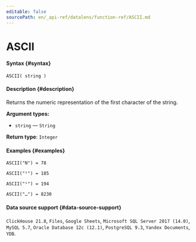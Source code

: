 ```yaml
---
editable: false
sourcePath: en/_api-ref/datalens/function-ref/ASCII.md
---
```


# ASCII



#### Syntax {#syntax}


```
ASCII( string )
```

#### Description {#description}
Returns the numeric representation of the first character of the string.

**Argument types:**
- `string` — `String`


**Return type**: `Integer`

#### Examples {#examples}

```
ASCII("N") = 78
```

```
ASCII("¹") = 185
```

```
ASCII("¹") = 194
```

```
ASCII("…") = 8230
```


#### Data source support {#data-source-support}

`ClickHouse 21.8`, `Files`, `Google Sheets`, `Microsoft SQL Server 2017 (14.0)`, `MySQL 5.7`, `Oracle Database 12c (12.1)`, `PostgreSQL 9.3`, `Yandex Documents`, `YDB`.
